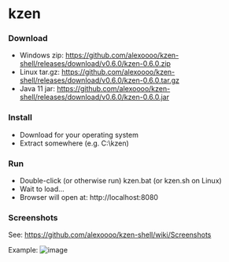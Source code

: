 # kzen

### Download
- Windows zip: https://github.com/alexoooo/kzen-shell/releases/download/v0.6.0/kzen-0.6.0.zip
- Linux tar.gz: https://github.com/alexoooo/kzen-shell/releases/download/v0.6.0/kzen-0.6.0.tar.gz
- Java 11 jar: https://github.com/alexoooo/kzen-shell/releases/download/v0.6.0/kzen-0.6.0.jar

### Install
- Download for your operating system
- Extract somewhere (e.g. C:\kzen)

### Run
- Double-click (or otherwise run) kzen.bat (or kzen.sh on Linux)
- Wait to load...
- Browser will open at: http://localhost:8080

### Screenshots
See: https://github.com/alexoooo/kzen-shell/wiki/Screenshots

Example:
![image](https://user-images.githubusercontent.com/4985552/56004939-dda86e00-5c9b-11e9-9b4c-7fc41d0d8cb1.png)
